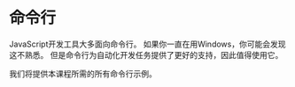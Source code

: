 # 命令行

JavaScript开发工具大多面向命令行。 如果你一直在用Windows，你可能会发现这不熟悉。 但是命令行为自动化开发任务提供了更好的支持，因此值得使用它。

我们将提供本课程所需的所有命令行示例。